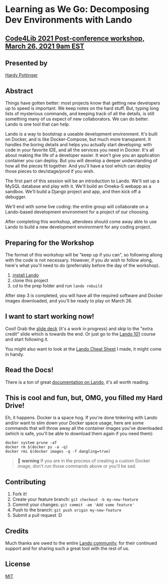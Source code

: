 # Learning as We Go: Decomposing Dev Environments with Lando

## [Code4Lib 2021 Post-conference workshop, March 26, 2021 9am EST](https://2021.code4lib.org/workshops/Learning-as-We-Go-Decomposing-Dev-Environments-with-Lando)

## Presented by

[Hardy Pottinger](https://github.com/hardyoyo/info)

## Abstract
Things have gotten better: most projects know that getting new developers up to speed is important.
We keep notes on the hard stuff. But, typing long lists of mysterious commands, and keeping track 
of all the details, is still something many of us expect of new collaborators. We can do better. 
Lando is one tool that can help.

Lando is a way to bootstrap a useable development environment. It's built on Docker, and is like 
Docker-Compose, but much more transparent. It handles the boring details and helps you actually 
start developing: with code in your favorite IDE, and all the services you need in Docker. It's 
all about making the life of a developer easier. It won't give you an application container you 
can deploy. But you will develop a deeper understanding of how all the pieces fit together. And 
you'll have a tool which can deploy those pieces to dev/stage/prod if you wish.

The first part of this session will be an introduction to Lando. We'll set up a MySQL database 
and play with it. We'll build an Omeka-S webapp as a sandbox. We'll build a Django project and 
app, and then kick off a debugger.

We'll end with some live coding: the entire group will collaborate on a Lando-based development 
environment for a project of our choosing.

After completing this workshop, attendees should come away able to use Lando to build a new 
development environment for any coding project.

## Preparing for the Workshop

The format of this workshop will be "keep up if you can", so following allong with the code
is not necessary. However, if you *do* wish to follow along, here's what you'll need to do
(preferrably before the day of the workshop).

1. [install Lando](https://docs.lando.dev/basics/installation.html)
2. clone this project
3. cd to the prep folder and run `lando rebuild`

After step 3 is completed, you will have all the required software and Docker images downloaded,
and you'll be ready to play on March 26.

## I want to start working now!

Cool! Grab the [slide deck](LearningAsWeGo-DecomposingDevEnvironmentsWithLando.pdf) (it's a work in progress) and skip to the "extra credit" slide
which is towards the end. Or just go to the [Lando 101](https://docs.lando.dev/guides/lando-101/lando-overview.html) course and start following it.

You might also want to look at the [Lando Cheat Sheet](LandoCheatSheet.pdf) I made, it might come in handy.

## Read the Docs!

There is a ton of great [documentation on Lando](https://docs.lando.dev/), it's all worth reading.

## This is cool and fun, but, OMG, you filled my Hard Drive!

Eh, it happens. Docker is a space hog. If you're done tinkering with Lando and/or want to slim down your Docker space usage, here are some commands that will
throw away all the container images you've downloaded (which is safe, you'll be able to download them again if you need them):

```
docker system prune -af
docker rm $(docker ps -a -q)
docker rmi $(docker images -q -f dangling=true)
```

> 🛑 **warning**
If you are in the process of creating a custom Docker image, don't run those commands above or you'll be sad.

## Contributing

1. Fork it!
2. Create your feature branch: `git checkout -b my-new-feature`
3. Commit your changes: `git commit -am 'Add some feature'`
4. Push to the branch: `git push origin my-new-feature`
5. Submit a pull request :D
## Credits

Much thanks are owed to the entire [Lando community](https://github.com/sponsors/lando), for their continued support and for sharing such a great tool with the rest of us.

## License

[MIT](LICENSE)
